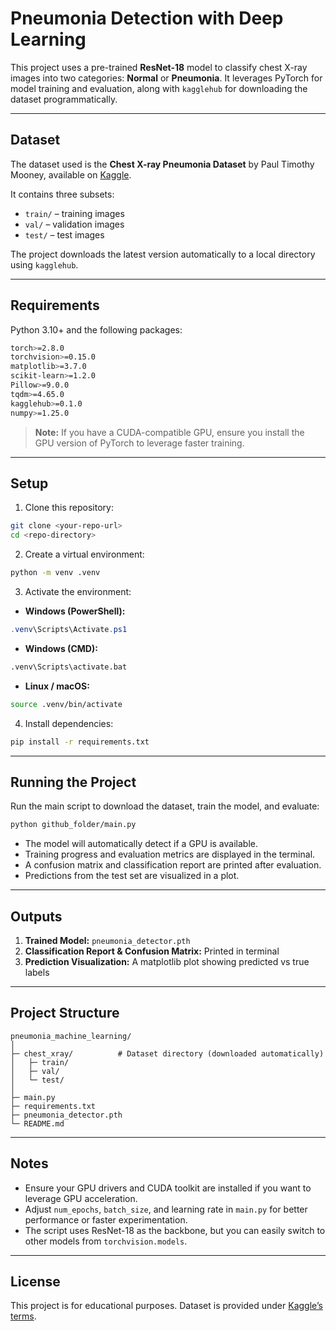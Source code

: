# Pneumonia Detection with Deep Learning

This project uses a pre-trained **ResNet-18** model to classify chest X-ray images into two categories: **Normal** or **Pneumonia**. It leverages PyTorch for model training and evaluation, along with `kagglehub` for downloading the dataset programmatically.

---

## Dataset

The dataset used is the **Chest X-ray Pneumonia Dataset** by Paul Timothy Mooney, available on [Kaggle](https://www.kaggle.com/datasets/paultimothymooney/chest-xray-pneumonia).

It contains three subsets:

* `train/` – training images
* `val/` – validation images
* `test/` – test images

The project downloads the latest version automatically to a local directory using `kagglehub`.

---

## Requirements

Python 3.10+ and the following packages:

```bash
torch>=2.8.0
torchvision>=0.15.0
matplotlib>=3.7.0
scikit-learn>=1.2.0
Pillow>=9.0.0
tqdm>=4.65.0
kagglehub>=0.1.0
numpy>=1.25.0
```

> **Note:** If you have a CUDA-compatible GPU, ensure you install the GPU version of PyTorch to leverage faster training.

---

## Setup

1. Clone this repository:

```bash
git clone <your-repo-url>
cd <repo-directory>
```

2. Create a virtual environment:

```bash
python -m venv .venv
```

3. Activate the environment:

* **Windows (PowerShell):**

```powershell
.venv\Scripts\Activate.ps1
```

* **Windows (CMD):**

```cmd
.venv\Scripts\activate.bat
```

* **Linux / macOS:**

```bash
source .venv/bin/activate
```

4. Install dependencies:

```bash
pip install -r requirements.txt
```

---

## Running the Project

Run the main script to download the dataset, train the model, and evaluate:

```bash
python github_folder/main.py
```

* The model will automatically detect if a GPU is available.
* Training progress and evaluation metrics are displayed in the terminal.
* A confusion matrix and classification report are printed after evaluation.
* Predictions from the test set are visualized in a plot.

---

## Outputs

1. **Trained Model:** `pneumonia_detector.pth`
2. **Classification Report & Confusion Matrix:** Printed in terminal
3. **Prediction Visualization:** A matplotlib plot showing predicted vs true labels

---

## Project Structure

```
pneumonia_machine_learning/
│
├─ chest_xray/          # Dataset directory (downloaded automatically)
│   ├─ train/
│   ├─ val/
│   └─ test/
│
├─ main.py
├─ requirements.txt
├─ pneumonia_detector.pth
└─ README.md
```

---

## Notes

* Ensure your GPU drivers and CUDA toolkit are installed if you want to leverage GPU acceleration.
* Adjust `num_epochs`, `batch_size`, and learning rate in `main.py` for better performance or faster experimentation.
* The script uses ResNet-18 as the backbone, but you can easily switch to other models from `torchvision.models`.

---

## License

This project is for educational purposes. Dataset is provided under [Kaggle’s terms](https://www.kaggle.com/datasets/paultimothymooney/chest-xray-pneumonia).
